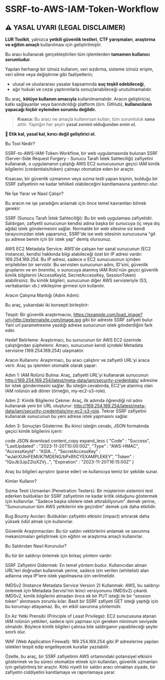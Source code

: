 # SSRF-to-AWS-IAM-Token-Workflow

## ⚠️ YASAL UYARI (LEGAL DISCLAIMER)

**LUR Toolkit**, yalnızca **yetkili güvenlik testleri**, **CTF yarışmaları**, **araştırma ve eğitim amaçlı** kullanılması için geliştirilmiştir.

Bu aracı kullanarak gerçekleştirilen tüm işlemlerden **tamamen kullanıcı sorumludur**.

Yapılan herhangi bir izinsiz kullanım, veri sızdırma, sisteme izinsiz erişim, veri silme veya değiştirme gibi faaliyetlerin;
- ulusal ve uluslararası yasalar kapsamında **suç teşkil edebileceği**,
- ağır hukuki ve cezai yaptırımlarla sonuçlanabileceği unutulmamalıdır.

Bu araç, **kötüye kullanım amacıyla** kullanılmamalıdır.
Aracın geliştiricisi, katkı sağlayanlar veya barındırıldığı platform (örn. GitHub), **kullanıcıların yapacağı hiçbir eylemden sorumlu değildir.**

> **Kısaca:**
> Bu aracı ne amaçla kullanırsan kullan, tüm sorumluluk **sana** aittir.
> Yaptığın her şeyin **yasal zemini olduğundan emin ol.**

**👮 Etik kal, yasal kal, kırıcı değil geliştirici ol.**



Bu Tool Nedir?

SSRF-to-AWS-IAM-Token-Workflow, bir web uygulamasında bulunan SSRF (Server-Side Request Forgery - Sunucu Tarafı İstek Sahteciliği) zafiyetini kullanarak, o uygulamanın çalıştığı AWS EC2 sunucusunun geçici IAM kimlik bilgilerini (credentials/token) çalmayı otomatize eden bir araçtır.

Kısacası, bir güvenlik uzmanının veya sızma testi yapan kişinin, bulduğu bir SSRF zafiyetinin ne kadar tehlikeli olabileceğini kanıtlamasına yardımcı olur.

Ne İşe Yarar ve Nasıl Çalışır?

Bu aracın ne işe yaradığını anlamak için önce temel kavramları bilmek gerekir:

SSRF (Sunucu Tarafı İstek Sahteciliği): Bu bir web uygulaması zafiyetidir. Saldırgan, zafiyetli sunucunun kendisi adına başka bir sunucuya (iç veya dış ağda) istek göndermesini sağlar. Normalde bir web sitesine siz kendi tarayıcınızdan istek yaparsınız, SSRF'de ise web sitesinin sunucusuna "git şu adrese benim için bir istek yap" demiş olursunuz.

AWS EC2 Metadata Service: AWS'de çalışan her sanal sunucunun (EC2 instance), kendisi hakkında bilgi alabileceği özel bir IP adresi vardır: 169.254.169.254. Bu IP adresi, sadece o EC2 sunucusunun içinden erişilebilen bir servistir. Bu servisten sunucunun adını, ID'sini, güvenlik gruplarını ve en önemlisi, o sunucuya atanmış IAM Rolü'nün geçici güvenlik kimlik bilgilerini (AccessKeyId, SecretAccessKey, SessionToken) alabilirsiniz. Bu kimlik bilgileri, sunucunun diğer AWS servisleriyle (S3, veritabanları vb.) etkileşime girmesi için kullanılır.

Aracın Çalışma Mantığı (Adım Adım):

Bu araç, yukarıdaki iki konsepti birleştirir:

Tespit: Bir güvenlik araştırmacısı, https://example.com/load_image?url=http://externalsite.com/image.jpg gibi bir adreste SSRF zafiyeti bulur. Yani url parametresine yazdığı adrese sunucunun istek gönderdiğini fark eder.

Hedef Belirleme: Araştırmacı, bu sunucunun bir AWS EC2 üzerinde çalıştığından şüphelenir. Amacı, sunucunun kendi içindeki Metadata servisine (169.254.169.254) ulaşmaktır.

Aracın Kullanımı: Araştırmacı, bu aracı çalıştırır ve zafiyetli URL'yi araca verir. Araç şu işlemleri otomatik olarak yapar:

Adım 1: IAM Rolünü Bulma: Araç, zafiyetli URL'yi kullanarak sunucunun http://169.254.169.254/latest/meta-data/iam/security-credentials/ adresine bir istek göndermesini sağlar. Bu isteğin cevabında, EC2'ye atanmış olan IAM rolünün adı döner (örneğin, my-ec2-s3-role).

Adım 2: Kimlik Bilgilerini Çekme: Araç, ilk adımda öğrendiği rol adını kullanarak yeni bir URL oluşturur: http://169.254.169.254/latest/meta-data/iam/security-credentials/my-ec2-s3-role. Tekrar SSRF zafiyetini kullanarak sunucunun bu yeni adrese istek yapmasını sağlar.

Adım 3: Sonuçları Gösterme: Bu ikinci isteğin cevabı, JSON formatında geçici kimlik bilgilerini içerir:

code
JSON
download
content_copy
expand_less
{
  "Code" : "Success",
  "LastUpdated" : "2023-11-20T10:00:00Z",
  "Type" : "AWS-HMAC",
  "AccessKeyId" : "ASIA...",
  "SecretAccessKey" : "wJalrXUtnFEMI/K7MDENG/bPxRfiCYEXAMPLEKEY",
  "Token" : "IQoJb3JpZ2luX2Vj...",
  "Expiration" : "2023-11-20T16:15:00Z"
}

Araç bu bilgileri ayrıştırır (parse eder) ve kullanıcıya temiz bir şekilde sunar.

Kimler Kullanır?

Sızma Testi Uzmanları (Penetration Testers): Bir müşterinin sistemini test ederken buldukları bir SSRF zafiyetinin ne kadar kritik olduğunu göstermek için kullanırlar. "Sadece başka sitelere istek attırabiliyorum" demek yerine, "Sunucunuzun tüm AWS yetkilerini ele geçirdim" demek çok daha etkilidir.

Bug Bounty Avcıları: Buldukları zafiyetin etkisini (impact) artırarak daha yüksek ödül almak için kullanırlar.

Güvenlik Araştırmacıları: Bu tür saldırı vektörlerini anlamak ve savunma mekanizmaları geliştirmek için eğitim ve araştırma amaçlı kullanırlar.

Bu Saldırıdan Nasıl Korunulur?

Bu tür bir saldırıyı önlemek için birkaç yöntem vardır:

SSRF Zafiyetini Gidermek: En temel yöntem budur. Kullanıcıdan alınan URL'leri doğrudan kullanmak yerine, sadece izin verilen (whitelist) alan adlarına veya IP'lere istek yapılmasına izin verilmelidir.

IMDSv2 (Instance Metadata Service Version 2) Kullanmak: AWS, bu saldırıyı önlemek için Metadata Servisi'nin ikinci versiyonunu (IMDSv2) çıkardı. IMDSv2, kimlik bilgilerini almadan önce ek bir PUT isteği ile bir "session token" alınmasını zorunlu kılar. Basit bir SSRF zafiyeti GET isteği yaptığı için bu korumayı atlayamaz. Bu, en etkili savunma yöntemidir.

En Az Yetki Prensibi (Principle of Least Privilege): EC2 sunucusuna atanan IAM rolünün yetkileri, sadece işini yapması için gereken minimum seviyede olmalıdır. Böylece kimlik bilgileri çalınsa bile saldırganın yapabileceği şeyler sınırlı olur.

WAF (Web Application Firewall): 169.254.169.254 gibi IP adreslerine yapılan istekleri tespit edip engelleyecek kurallar yazılabilir.

Özetle, bu araç, bir SSRF zafiyetinin AWS ortamındaki potansiyel etkisini göstermek ve bu süreci otomatize etmek için kullanılan, güvenlik uzmanları için geliştirilmiş bir araçtır. Kötü niyetli bir saldırı aracı olmaktan ziyade, bir zafiyetin ciddiyetini kanıtlamaya ve raporlamaya yarar.
